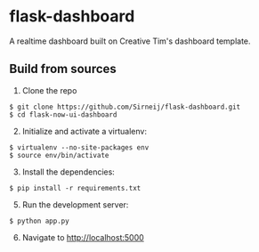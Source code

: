 # flask-dashboard
A realtime dashboard built on Creative Tim's dashboard template.
## Build from sources

1. Clone the repo
  ```
  $ git clone https://github.com/Sirneij/flask-dashboard.git
  $ cd flask-now-ui-dashboard
  ```

2. Initialize and activate a virtualenv:
  ```
  $ virtualenv --no-site-packages env
  $ source env/bin/activate
  ```

3. Install the dependencies:
  ```
  $ pip install -r requirements.txt
  ```

5. Run the development server:
  ```
  $ python app.py
  ```

6. Navigate to [http://localhost:5000](http://localhost:5000)
